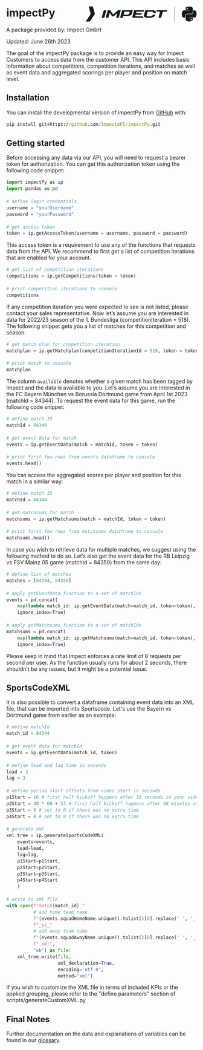 # impectPy <picture><source media="(prefers-color-scheme: dark)" srcset="https://github.com/ImpectAPI/logos/blob/main/impectPy_white.svg"><source media="(prefers-color-scheme: light)" srcset="https://github.com/ImpectAPI/logos/blob/main/impectPy_black.svg"><img alt="ImpectPy Logo" src="https://github.com/ImpectAPI/logos/blob/main/impectPy_black.svg" align="right" height="40"></picture>

A package provided by: Impect GmbH

Updated: June 26th 2023

The goal of the impectPy package is to provide an easy way for Impect
Customers to access data from the customer API. This API includes basic
information about competitions, competition iterations, and matches as
well as event data and aggregated scorings per player and position on
match level.

## Installation

You can install the developmental version of impectPy from
[GitHub](https://github.com/) with:

``` cmd
pip install git+https://github.com/ImpectAPI/impectPy.git
```

## Getting started

Before accessing any data via our API, you will need to request a bearer
token for authorization. You can get this authorization token using the
following code snippet:

``` python
import impectPy as ip
import pandas as pd

# define login credentials
username = "yourUsername"
password = "yourPassword"

# get access token
token = ip.getAccessToken(username = username, password = password)
```

This access token is a requirement to use any of the functions that
requests data from the API. We recommend to first get a list of
competition iterations that are enabled for your account.

``` python
# get list of competition iterations
competitions = ip.getCompetitions(token = token)

# print competition iterations to console
competitions
```

If any competition iteration you were expected to see is not listed,
please contact your sales representative. Now let’s assume you are
interested in data for 2022/23 season of the 1. Bundesliga
(competitionIteration = 518). The following snippet gets you a list of
matches for this competition and season:

``` python
# get match plan for competition iteration
matchplan = ip.getMatchplan(competitionIterationId = 518, token = token)

# print match to console
matchplan
```

The column `available` denotes whether a given match has been tagged by
Impect and the data is available to you. Let’s assume you are interested
in the FC Bayern München vs Borussia Dortmund game from April 1st 2023
(matchId = 84344). To request the event data for this game, run the
following code snippet:

``` python
# define match ID
matchId = 84344

# get event data for match
events = ip.getEventData(match = matchId, token = token)

# print first few rows from events dataframe to console
events.head()
```

You can access the aggregated scores per player and position for this
match in a similar way:

``` python
# define match ID
matchId = 84344

# get matchsums for match
matchsums = ip.getMatchsums(match = matchId, token = token)

# print first few rows from matchsums dataframe to console
matchsums.head()
```

In case you wish to retrieve data for multiple matches, we suggest using
the following method to do so. Let’s also get the event data for the RB
Leipzig vs FSV Mainz 05 game (matchId = 84350) from the same day:

``` python
# define list of matches
matches = [84344, 84350]

# apply getEventData function to a set of matchIds
events = pd.concat(
    map(lambda match_id: ip.getEventData(match=match_id, token=token), matches),
    ignore_index=True)

# apply getMatchsums function to a set of matchIds
matchsums = pd.concat(
    map(lambda match_id: ip.getMatchsums(match=match_id, token=token), matches),
    ignore_index=True)
```

Please keep in mind that Impect enforces a rate limit of 8 requests per
second per user. As the function usually runs for about 2 seconds, there
shouldn’t be any issues, but it might be a potential issue.

## SportsCodeXML

It is also possible to convert a dataframe containing event data into an XML file,
that can be imported into Sportscode. Let's use the Bayern vs Dortmund game from 
earlier as an example:

``` python
# define matchId
match_id = 84344

# get event data for matchId
events = ip.getEventData(match_id, token)

# define lead and lag time in seconds
lead = 3
lag = 3

# define period start offsets from video start in seconds
p1Start = 16 # first half kickoff happens after 16 seconds in your video file
p2Start = 48 * 60 + 53 # first half kickoff happens after 48 minutes and 53 seconds in your video file
p3Start = 0 # set to 0 if there was no extra time
p4Start = 0 # set to 0 if there was no extra time

# generate xml
xml_tree = ip.generateSportsCodeXML(
    events=events,
    lead=lead,
    lag=lag,
    p1Start=p1Start,
    p2Start=p2Start,
    p3Start=p3Start,
    p4Start=p4Start
    )

# write to xml file 
with open(f"match{match_id}_"
          # add home team name
          f"{events.squadHomeName.unique().tolist()[0].replace(' ', '_')}"
          f"_vs_"
          # add away team name
          f"{events.squadAwayName.unique().tolist()[0].replace(' ', '_')}"
          f".xml",
          "wb") as file:
    xml_tree.write(file,
                   xml_declaration=True,
                   encoding='utf-8',
                   method="xml")
```

If you wish to customize the XML file in terms of included KPIs or the applied
grouping, please refer to the "define parameters" section of
scripts/generateCustomXML.py

## Final Notes

Further documentation on the data and explanations of variables can be
found in our [glossary](https://glossary.impect.com/).
